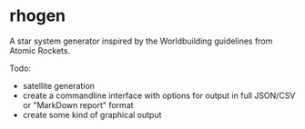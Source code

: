 # rhogen
A star system generator inspired by the Worldbuilding guidelines from Atomic Rockets.

Todo:

- satellite generation
- create a commandline interface with options for output in full JSON/CSV or "MarkDown report" format
- create some kind of graphical output

